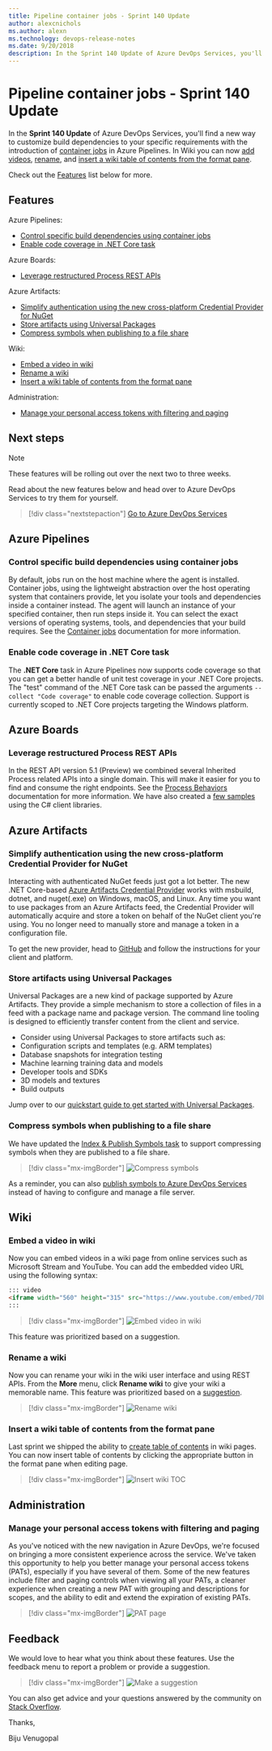```yaml
---
title: Pipeline container jobs - Sprint 140 Update
author: alexcnichols
ms.author: alexn
ms.technology: devops-release-notes
ms.date: 9/20/2018
description: In the Sprint 140 Update of Azure DevOps Services, you'll find a new way to customize build dependencies to your specific requirements with the introduction of container jobs in Azure Pipelines.
---
```


# Pipeline container jobs - Sprint 140 Update

In the **Sprint 140 Update** of Azure DevOps Services, you'll find a new way to customize build dependencies to your specific requirements with the introduction of [container jobs](#control-specific-build-dependencies-using-container-jobs) in Azure Pipelines. In Wiki you can now [add videos](#embed-a-video-in-wiki), [rename](#rename-a-wiki), and [insert a wiki table of contents from the format pane](#insert-a-wiki-table-of-contents-from-the-format-pane).

Check out the [Features](#features) list below for more.

## Features

Azure Pipelines:

- [Control specific build dependencies using container jobs](#control-specific-build-dependencies-using-container-jobs)
- [Enable code coverage in .NET Core task](#enable-code-coverage-in-net-core-task)

Azure Boards:

- [Leverage restructured Process REST APIs](#leverage-restructured-process-rest-apis)

Azure Artifacts:

- [Simplify authentication using the new cross-platform Credential Provider for NuGet](#simplify-authentication-using-the-new-cross-platform-credential-provider-for-nuget)
- [Store artifacts using Universal Packages](#store-artifacts-using-universal-packages)
- [Compress symbols when publishing to a file share](#compress-symbols-when-publishing-to-a-file-share)

Wiki:

- [Embed a video in wiki](#embed-a-video-in-wiki)
- [Rename a wiki](#rename-a-wiki)
- [Insert a wiki table of contents from the format pane](#insert-a-wiki-table-of-contents-from-the-format-pane)

Administration:

- [Manage your personal access tokens with filtering and paging](#manage-your-personal-access-tokens-with-filtering-and-paging)

## Next steps

> [!NOTE]
> These features will be rolling out over the next two to three weeks.

Read about the new features below and head over to Azure DevOps Services to try them for yourself.

> [!div class="nextstepaction"]
> [Go to Azure DevOps Services](https://go.microsoft.com/fwlink/?LinkId=307137&campaign=o~msft~docs~product-vsts~release-notes)

## Azure Pipelines

### Control specific build dependencies using container jobs

By default, jobs run on the host machine where the agent is installed. Container jobs, using the lightweight abstraction over the host operating system that containers provide, let you isolate your tools and dependencies inside a container instead. The agent will launch an instance of your specified container, then run steps inside it. You can select the exact versions of operating systems, tools, and dependencies that your build requires. See the [Container jobs](/azure/devops/pipelines/process/container-phases?view=azure-devops&tabs=yaml) documentation for more information.

### Enable code coverage in .NET Core task

The **.NET Core** task in Azure Pipelines now supports code coverage so that you can get a better handle of unit test coverage in your .NET Core projects. The "test" command of the .NET Core task can be passed the arguments `--collect "Code coverage"` to enable code coverage collection. Support is currently scoped to .NET Core projects targeting the Windows platform.

## Azure Boards

### Leverage restructured Process REST APIs

In the REST API version 5.1 (Preview) we combined several Inherited Process related APIs into a single domain. This will make it easier for you to find and consume the right endpoints. See the [Process Behaviors](/rest/api/vsts/processes/behaviors/list?view=vsts-rest-5.0) documentation for more information. We have also created a [few samples](https://github.com/microsoft/azure-devops-dotnet-samples/tree/master/ClientLibrary/Samples/WorkItemTrackingProcess) using the C# client libraries.

## Azure Artifacts

### Simplify authentication using the new cross-platform Credential Provider for NuGet

Interacting with authenticated NuGet feeds just got a lot better. The new .NET Core-based [Azure Artifacts Credential Provider](https://github.com/microsoft/artifacts-credprovider) works with msbuild, dotnet, and nuget(.exe) on Windows, macOS, and Linux. Any time you want to use packages from an Azure Artifacts feed, the Credential Provider will automatically acquire and store a token on behalf of the NuGet client you're using. You no longer need to manually store and manage a token in a configuration file.

To get the new provider, head to [GitHub](https://github.com/microsoft/artifacts-credprovider) and follow the instructions for your client and platform.

### Store artifacts using Universal Packages

Universal Packages are a new kind of package supported by Azure Artifacts. They provide a simple mechanism to store a collection of files in a feed with a package name and package version. The command line tooling is designed to efficiently transfer content from the client and service.

- Consider using Universal Packages to store artifacts such as:
- Configuration scripts and templates (e.g. ARM templates)
- Database snapshots for integration testing
- Machine learning training data and models
- Developer tools and SDKs
- 3D models and textures
- Build outputs

Jump over to our [quickstart guide to get started with Universal Packages](/azure/devops/artifacts/quickstarts/universal-packages).

### Compress symbols when publishing to a file share

We have updated the [Index & Publish Symbols task](/azure/devops/pipelines/tasks/build/index-sources-publish-symbols) to support compressing symbols when they are published to a file share.

> [!div class="mx-imgBorder"]
> ![Compress symbols](media/140_05.png)

As a reminder, you can also [publish symbols to Azure DevOps Services](/azure/devops/pipelines/symbols) instead of having to configure and manage a file server.

## Wiki

### Embed a video in wiki

Now you can embed videos in a wiki page from online services such as Microsoft Stream and YouTube. You can add the embedded video URL using the following syntax:

```markdown
::: video
<iframe width="560" height="315" src="https://www.youtube.com/embed/7DbslbKsQSk" frameborder="0" allow="autoplay; encrypted-media" allowfullscreen></iframe>
:::
```

> [!div class="mx-imgBorder"]
> ![Embed video in wiki](media/140_02.png)

This feature was prioritized based on a suggestion.

### Rename a wiki

Now you can rename your wiki in the wiki user interface and using REST APIs. From the **More** menu, click **Rename wiki** to give your wiki a memorable name. This feature was prioritized based on a [suggestion](https://developercommunity.visualstudio.com/content/problem/280480/renaming-a-team-project-did-not-rename-its-associa.html).

> [!div class="mx-imgBorder"]
> ![Rename wiki](media/140_03.png)

### Insert a wiki table of contents from the format pane

Last sprint we shipped the ability to [create table of contents](/azure/devops/release-notes/2018/aug-21-vsts#create-table-of-contents-for-wiki-pages) in wiki pages. You can now insert table of contents by clicking the appropriate button in the format pane when editing page.

> [!div class="mx-imgBorder"]
> ![Insert wiki TOC](media/140_04.png)

## Administration

### Manage your personal access tokens with filtering and paging

As you've noticed with the new navigation in Azure DevOps, we're focused on bringing a more consistent experience across the service. We've taken this opportunity to help you better manage your personal access tokens (PATs), especially if you have several of them. Some of the new features include filter and paging controls when viewing all your PATs, a cleaner experience when creating a new PAT with grouping and descriptions for scopes, and the ability to edit and extend the expiration of existing PATs.

> [!div class="mx-imgBorder"]
> ![PAT page](media/140_01.png)

## Feedback

We would love to hear what you think about these features. Use the feedback menu to report a problem or provide a suggestion.

> [!div class="mx-imgBorder"]
> ![Make a suggestion](../media/help-make-a-suggestion.png)

You can also get advice and your questions answered by the community on [Stack Overflow](https://stackoverflow.com/questions/tagged/vsts).

Thanks,

Biju Venugopal
